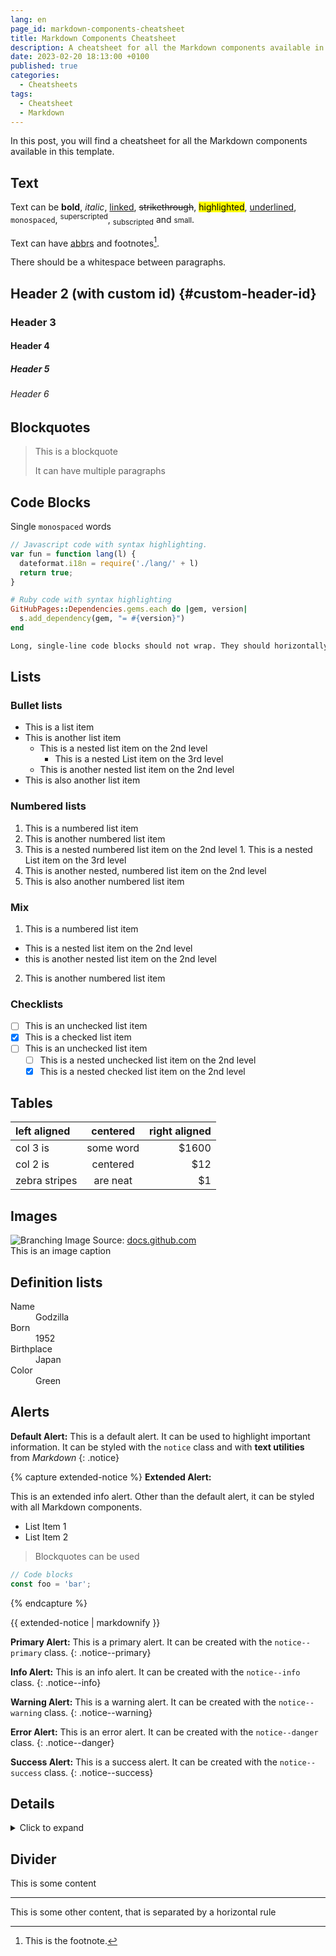 ```yaml
---
lang: en
page_id: markdown-components-cheatsheet
title: Markdown Components Cheatsheet
description: A cheatsheet for all the Markdown components available in this template.
date: 2023-02-20 18:13:00 +0100
published: true
categories:
  - Cheatsheets
tags:
  - Cheatsheet
  - Markdown
---
```


In this post, you will find a cheatsheet for all the Markdown components available in this template.

## Text

Text can be **bold**, _italic_, [linked](#), ~~strikethrough~~, <mark>highlighted</mark>, <ins>underlined</ins>, `monospaced`, <sup>superscripted</sup>, <sub>subscripted</sub> and <small>small</small>.

Text can have <abbr title="abbreviations">abbrs</abbr> and footnotes[^1].

There should be a whitespace between paragraphs.

[^1]: This is the footnote.

## Header 2 (with custom id) {#custom-header-id}

### Header 3

#### Header 4

##### Header 5

###### Header 6

## Blockquotes

> This is a blockquote
>
> It can have multiple paragraphs

## Code Blocks

Single `monospaced` words

```js
// Javascript code with syntax highlighting.
var fun = function lang(l) {
  dateformat.i18n = require('./lang/' + l)
  return true;
}
```

```ruby
# Ruby code with syntax highlighting
GitHubPages::Dependencies.gems.each do |gem, version|
  s.add_dependency(gem, "= #{version}")
end
```

```txt
Long, single-line code blocks should not wrap. They should horizontally scroll if they are too long. This line should be long enough to demonstrate this.
```

## Lists

### Bullet lists

- This is a list item
- This is another list item
  - This is a nested list item on the 2nd level
    - This is a nested List item on the 3rd level
  - This is another nested list item on the 2nd level
- This is also another list item

### Numbered lists

1. This is a numbered list item
2. This is another numbered list item
  1. This is a nested numbered list item on the 2nd level
    1. This is a nested List item on the 3rd level
  2. This is another nested, numbered list item on the 2nd level
3. This is also another numbered list item

### Mix

1. This is a numbered list item
  - This is a nested list item on the 2nd level
  - this is another nested list item on the 2nd level
2. This is another numbered list item

### Checklists

- [ ] This is an unchecked list item
- [X] This is a checked list item
- [ ] This is an unchecked list item
  - [ ] This is a nested unchecked list item on the 2nd level
  - [X] This is a nested checked list item on the 2nd level

## Tables

| left aligned | centered | right aligned |
| :----------- | :------: | ------------: |
| col 3 is     | some word| $1600         |
| col 2 is     | centered | $12           |
| zebra stripes| are neat | $1            |

## Images

![Branching](https://docs.github.com/assets/cb-23923/images/help/repository/branching.png)
Image Source: [docs.github.com](https://docs.github.com)  
This is an image caption

## Definition lists

<dl>
<dt>Name</dt>
<dd>Godzilla</dd>
<dt>Born</dt>
<dd>1952</dd>
<dt>Birthplace</dt>
<dd>Japan</dd>
<dt>Color</dt>
<dd>Green</dd>
</dl>

## Alerts

**Default Alert:** This is a default alert. It can be used to highlight important information. It can be styled with the `notice` class and with **text utilities** from _Markdown_
{: .notice}

{% capture extended-notice %}
**Extended Alert:**

This is an extended info alert. Other than the default alert, it can be styled with all Markdown components.

- List Item 1
- List Item 2

> Blockquotes
> can be used

```js
// Code blocks
const foo = 'bar';
```

{% endcapture %}

<div class="notice--info">{{ extended-notice | markdownify }}</div>

**Primary Alert:** This is a primary alert. It can be created with the `notice--primary` class.
{: .notice--primary}

**Info Alert:** This is an info alert. It can be created with the `notice--info` class.
{: .notice--info}

**Warning Alert:** This is a warning alert. It can be created with the `notice--warning` class.
{: .notice--warning}

**Error Alert:** This is an error alert. It can be created with the `notice--danger` class.
{: .notice--danger}

**Success Alert:** This is a success alert. It can be created with the `notice--success` class.
{: .notice--success}

## Details

<details>
<summary>Click to expand</summary>
This is a details block. It can be used to hide content that is not essential for the user at first sight.
</details>

## Divider

This is some content

---

This is some other content, that is separated by a horizontal rule
